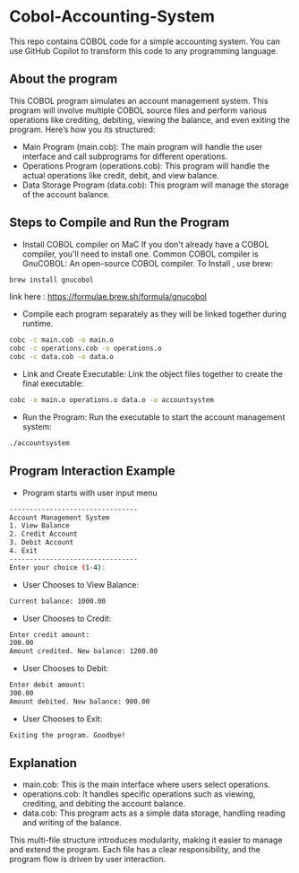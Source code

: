 # Cobol-Accounting-System

This repo contains COBOL code for a simple accounting system. You can use GitHub Copilot to transform this code to any programming language.

## About the program

This COBOL program simulates an account management system. This program will involve multiple COBOL source files and perform various operations like crediting, debiting, viewing the balance, and even exiting the program. Here’s how you its structured:

- Main Program (main.cob): The main program will handle the user interface and call subprograms for different operations.
- Operations Program (operations.cob): This program will handle the actual operations like credit, debit, and view balance.
- Data Storage Program (data.cob): This program will manage the storage of the account balance.

## Steps to Compile and Run the Program

- Install COBOL compiler on MaC
If you don't already have a COBOL compiler, you'll need to install one. Common COBOL compiler is GnuCOBOL: An open-source COBOL compiler. To Install , use brew:

```bash
brew install gnucobol 
```

link here : https://formulae.brew.sh/formula/gnucobol

- Compile each program separately as they will be linked together during runtime.

```bash
cobc -c main.cob -o main.o
cobc -c operations.cob -o operations.o
cobc -c data.cob -o data.o
```

- Link and Create Executable: Link the object files together to create the final executable:

```bash
cobc -x main.o operations.o data.o -o accountsystem
```

- Run the Program: Run the executable to start the account management system:

```bash
./accountsystem
```

## Program Interaction Example

- Program starts with user input menu

```bash
--------------------------------
Account Management System
1. View Balance
2. Credit Account
3. Debit Account
4. Exit
--------------------------------
Enter your choice (1-4): 
```

- User Chooses to View Balance:

```bash
Current balance: 1000.00
```

- User Chooses to Credit:

```bash
Enter credit amount:
200.00
Amount credited. New balance: 1200.00
```

- User Chooses to Debit:

```bash
Enter debit amount:
300.00
Amount debited. New balance: 900.00
```

- User Chooses to Exit:

```bash
Exiting the program. Goodbye!
```

## Explanation

- main.cob: This is the main interface where users select operations.
- operations.cob: It handles specific operations such as viewing, crediting, and debiting the account balance.
- data.cob: This program acts as a simple data storage, handling reading and writing of the balance.

This multi-file structure introduces modularity, making it easier to manage and extend the program. Each file has a clear responsibility, and the program flow is driven by user interaction.
